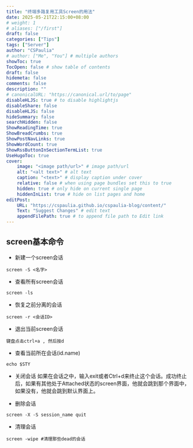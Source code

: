 ```yaml
---
title: "终端多路复用工具Screen的用法"
date: 2025-05-21T22:15:00+08:00
# weight: 1
# aliases: ["/first"]
draft: false
categories: ["Tips"]
tags: ["Server"]
author: "CSPaulia"
# author: ["Me", "You"] # multiple authors
showToc: true
TocOpen: false # show table of contents
draft: false
hidemeta: false
comments: false
description: ""
# canonicalURL: "https://canonical.url/to/page"
disableHLJS: true # to disable highlightjs
disableShare: false
disableHLJS: false
hideSummary: false
searchHidden: false
ShowReadingTime: true
ShowBreadCrumbs: true
ShowPostNavLinks: true
ShowWordCount: true
ShowRssButtonInSectionTermList: true
UseHugoToc: true
cover:
    image: "<image path/url>" # image path/url
    alt: "<alt text>" # alt text
    caption: "<text>" # display caption under cover
    relative: false # when using page bundles set this to true
    hidden: true # only hide on current single page
    hiddenInList: true # hide on list pages and home
editPost:
    URL: "https://cspaulia.github.io/cspaulia-blog/content/"
    Text: "Suggest Changes" # edit text
    appendFilePath: true # to append file path to Edit link
---
```


## screen基本命令

- 新建一个screen会话
```
screen -S <名字>
```

- 查看所有screen会话
```
screen -ls
```

- 恢复之前分离的会话
```
screen -r <会话ID>
```

- 退出当前screen会话
```
键盘点击ctrl+a , 然后按d
```

- 查看当前所在会话(id.name)
```
echo $STY
```

- 关闭会话
如果在会话之中，输入exit或者Ctrl+d来终止这个会话。成功终止后，如果有其他处于Attached状态的screen界面，他就会跳到那个界面中，如果没有，他就会跳到默认界面上。

- 删除会话
```
screen -X -S session_name quit
```

- 清理会话
```
screen -wipe #清理那些dead的会话
```
